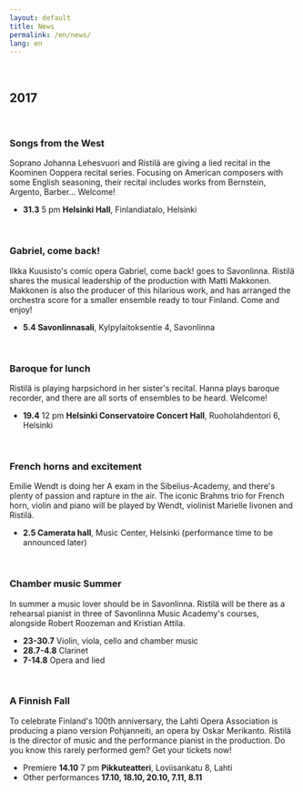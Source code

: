 ```yaml
---
layout: default
title: News
permalink: /en/news/
lang: en
---
```


<br/>

## 2017

<br/>

### Songs from the West

Soprano Johanna Lehesvuori and Ristilä are giving a lied recital in the Koominen Ooppera recital series. Focusing on American composers with some English seasoning, their recital includes works from Bernstein, Argento, Barber... Welcome!

- __31.3__ 5 pm __Helsinki Hall__, Finlandiatalo, Helsinki

<br/>

### Gabriel, come back!

Ilkka Kuusisto's comic opera Gabriel, come back! goes to Savonlinna. Ristilä shares the musical leadership of the production with Matti Makkonen. Makkonen is also the producer of this hilarious work, and has arranged the orchestra score for a smaller ensemble ready to tour Finland. Come and enjoy!

- __5.4 Savonlinnasali__, Kylpylaitoksentie 4, Savonlinna

<br/>

### Baroque for lunch

Ristilä is playing harpsichord in her sister's recital. Hanna plays baroque recorder, and there are all sorts of ensembles to be heard. Welcome!

- __19.4__ 12 pm __Helsinki Conservatoire Concert Hall__, Ruoholahdentori 6, Helsinki

<br/>

### French horns and excitement

Emilie Wendt is doing her A exam in the Sibelius-Academy, and there's plenty of passion and rapture in the air. The iconic Brahms trio for French horn, violin and piano will be played by Wendt, violinist Marielle Iivonen and Ristilä.

- __2.5 Camerata hall__, Music Center, Helsinki (performance time to be announced later)

<br/>

### Chamber music Summer

In summer a music lover should be in Savonlinna. Ristilä will be there as a rehearsal pianist in three of Savonlinna Music Academy's courses, alongside Robert Roozeman and Kristian Attila.

- __23-30.7__ Violin, viola, cello and chamber music
- __28.7-4.8__ Clarinet
- __7-14.8__ Opera and lied

<br/>

### A Finnish Fall

To celebrate Finland's 100th anniversary, the Lahti Opera Association is producing a piano version Pohjanneiti, an opera by Oskar Merikanto. Ristilä is the director of music and the performance pianist in the production. Do you know this rarely performed gem? Get your tickets now!

- Premiere __14.10__ 7 pm __Pikkuteatteri__, Loviisankatu 8, Lahti
- Other performances __17.10, 18.10, 20.10, 7.11, 8.11__

<br/>
